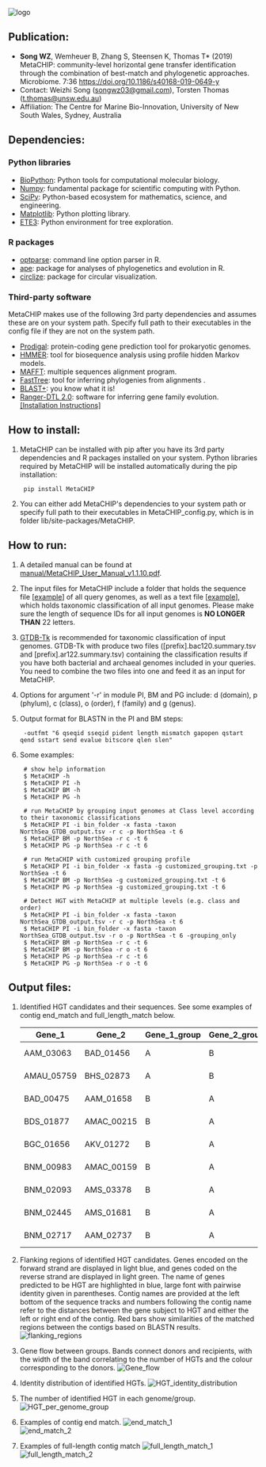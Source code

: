![logo](images/MetaCHIP_logo.jpg)


Publication:
---

+ **Song WZ**, Wemheuer B, Zhang S, Steensen K, Thomas T* (2019) MetaCHIP: community-level horizontal gene transfer identification through the combination of best-match and phylogenetic approaches. Microbiome. 7:36 https://doi.org/10.1186/s40168-019-0649-y
+ Contact: Weizhi Song (songwz03@gmail.com), Torsten Thomas (t.thomas@unsw.edu.au)
+ Affiliation: The Centre for Marine Bio-Innovation, University of New South Wales, Sydney, Australia


Dependencies:
---

### Python libraries
* [BioPython](https://github.com/biopython/biopython.github.io/): Python tools for computational molecular biology.
* [Numpy](http://www.numpy.org): fundamental package for scientific computing with Python.
* [SciPy](https://www.scipy.org): Python-based ecosystem for mathematics, science, and engineering.
* [Matplotlib](http://matplotlib.org): Python plotting library.
* [ETE3](http://etetoolkit.org): Python environment for tree exploration.

### R packages
* [optparse](https://cran.r-project.org/web/packages/optparse/index.html): command line option parser in R.
* [ape](https://cran.r-project.org/web/packages/ape/index.html): package for analyses of phylogenetics and evolution in R.
* [circlize](https://cran.r-project.org/web/packages/circlize/index.html): package for circular visualization.

### Third-party software
MetaCHIP makes use of the following 3rd party dependencies and assumes these are on your system path. Specify full path 
to their executables in the config file if they are not on the system path.  
* [Prodigal](https://github.com/hyattpd/Prodigal): protein-coding gene prediction tool for prokaryotic genomes.
* [HMMER](http://hmmer.org): tool for biosequence analysis using profile hidden Markov models.
* [MAFFT](https://mafft.cbrc.jp/alignment/software/): multiple sequences alignment program.
* [FastTree](http://www.microbesonline.org/fasttree/): tool for inferring phylogenies from alignments .
* [BLAST+](https://blast.ncbi.nlm.nih.gov/Blast.cgi?PAGE_TYPE=BlastDocs&DOC_TYPE=Download): you know what it is!
* [Ranger-DTL 2.0](https://compbio.engr.uconn.edu/software/RANGER-DTL/): software for inferring gene family evolution. [[Installation Instructions]](https://github.com/songweizhi/MetaCHIP/blob/master/manual/Instruction_for_installing_Ranger-DTL2.txt)


How to install:
---

1. MetaCHIP can be installed with pip after you have its 3rd party dependencies and R packages installed on your system. 
Python libraries required by MetaCHIP will be installed automatically during the pip installation:

        pip install MetaCHIP
        
1. You can either add MetaCHIP's dependencies to your system path or specify full path to their executables in MetaCHIP_config.py, which is in folder lib/site-packages/MetaCHIP.


How to run:
---

1. A detailed manual can be found at [manual/MetaCHIP_User_Manual_v1.1.10.pdf](https://github.com/songweizhi/MetaCHIP/blob/master/manual/MetaCHIP_User_Manual_v1.1.10.pdf).

1. The input files for MetaCHIP include a folder that holds the sequence file [[example](https://github.com/songweizhi/MetaCHIP/blob/master/input_file_examples/human_gut_bins)] 
of all query genomes, as well as a text file [[example](https://github.com/songweizhi/MetaCHIP/blob/master/input_file_examples/human_gut_bins_GTDB.tsv)], 
which holds taxonomic classification of all input genomes. Please make sure the length of sequence IDs for all input genomes is **NO LONGER THAN** 22 letters.

1. [GTDB-Tk](https://github.com/Ecogenomics/GTDBTk) is recommended for taxonomic classification of input genomes. 
GTDB-Tk with produce two files ([prefix].bac120.summary.tsv and [prefix].ar122.summary.tsv) containing the classification results 
if you have both bacterial and archaeal genomes included in your queries. You need to combine the two files into one and feed it as an input for MetaCHIP.

1. Options for argument '-r' in module PI, BM and PG include: d (domain), p (phylum), c (class), o (order), f (family) and g (genus).

1. Output format for BLASTN in the PI and BM steps: 
        
        -outfmt "6 qseqid sseqid pident length mismatch gapopen qstart qend sstart send evalue bitscore qlen slen"

1. Some examples: 

        # show help information
        $ MetaCHIP -h
        $ MetaCHIP PI -h
        $ MetaCHIP BM -h
        $ MetaCHIP PG -h
        
        # run MetaCHIP by grouping input genomes at Class level according to their taxonomic classifications
        $ MetaCHIP PI -i bin_folder -x fasta -taxon NorthSea_GTDB_output.tsv -r c -p NorthSea -t 6
        $ MetaCHIP BM -p NorthSea -r c -t 6
        $ MetaCHIP PG -p NorthSea -r c -t 6

        # run MetaCHIP with customized grouping profile
        $ MetaCHIP PI -i bin_folder -x fasta -g customized_grouping.txt -p NorthSea -t 6
        $ MetaCHIP BM -p NorthSea -g customized_grouping.txt -t 6
        $ MetaCHIP PG -p NorthSea -g customized_grouping.txt -t 6
        
        # Detect HGT with MetaCHIP at multiple levels (e.g. class and order)
        $ MetaCHIP PI -i bin_folder -x fasta -taxon NorthSea_GTDB_output.tsv -r c -p NorthSea -t 6
        $ MetaCHIP PI -i bin_folder -x fasta -taxon NorthSea_GTDB_output.tsv -r o -p NorthSea -t 6 -grouping_only
        $ MetaCHIP BM -p NorthSea -r c -t 6
        $ MetaCHIP BM -p NorthSea -r o -t 6
        $ MetaCHIP PG -p NorthSea -r c -t 6
        $ MetaCHIP PG -p NorthSea -r o -t 6


Output files:
---

1. Identified HGT candidates and their sequences. See some examples of contig end_match and full_length_match below. 

    |Gene_1|Gene_2|Gene_1_group|Gene_2_group|Identity|end_match|full_length_match|Direction|
    |---|---|---|---|---|---|---|---|
    |AAM_03063|BAD_01456|A|B|100.0|no|no|AAM<-BAD|
    |AMAU_05759|BHS_02873|A|B|79.02|yes|no|AMAU<-BHS|
    |BAD_00475|AAM_01658|B|A|74.354|no|no|BAD<-AAM|
    |BDS_01877|AMAC_00215|B|A|100.0|no|yes|BDS<-AMAC|
    |BGC_01656|AKV_01272|B|A|100.0|no|no|BGC<-AKV|
    |BNM_00983|AMAC_00159|B|A|75.269|no|no|BNM<-AMAC|
    |BNM_02093|AMS_03378|B|A|100.0|yes|no|BNM<-AMS|
    |BNM_02445|AMS_01681|B|A|77.961|no|yes|BNM<-AMS|
    |BNM_02717|AAM_02737|B|A|74.47|no|no|BNM<-AAM|

1. Flanking regions of identified HGT candidates. Genes encoded on the forward strand are displayed in light blue, and genes coded on the reverse strand are displayed in light green. The name of genes predicted to be HGT are highlighted in blue, large font with pairwise identity given in parentheses. Contig names are provided at the left bottom of the sequence tracks and numbers following the contig name refer to the distances between the gene subject to HGT and either the left or right end of the contig. Red bars show similarities of the matched regions between the contigs based on BLASTN results.
    ![flanking_regions](images/flanking_regions.png)
        
1. Gene flow between groups. Bands connect donors and recipients, with the width of the band correlating to the number of HGTs and the colour corresponding to the donors.
    ![Gene_flow](images/Gene_flow.jpg)
    
1. Identity distribution of identified HGTs.
    ![HGT_identity_distribution](images/HGT_identity_distribution.png)

1. The number of identified HGT in each genome/group.
    ![HGT_per_genome_group](images/HGT_per_genome_group.png)
 
1. Examples of contig end match.
    ![end_match_1](images/end_match_1.jpg)   
    ![end_match_2](images/end_match_2.jpg)
        
1. Examples of full-length contig match
    ![full_length_match_1](images/full_length_match_1.jpg)
    ![full_length_match_2](images/full_length_match_2.jpg)

